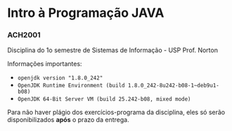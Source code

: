 # Intro à Programação JAVA 
### ACH2001

Disciplina do 1o semestre de Sistemas de Informação - USP
Prof. Norton

Informações importantes:
 - `openjdk version "1.8.0_242"`
 - `OpenJDK Runtime Environment (build 1.8.0_242-8u242-b08-1~deb9u1-b08)`
 - `OpenJDK 64-Bit Server VM (build 25.242-b08, mixed mode)`

Para não haver plágio dos exercícios-programa da disciplina, eles só serão disponibilizados **após** o prazo da entrega.
